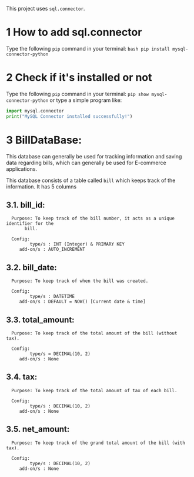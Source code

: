 This project uses `sql.connector`.

# 1 How to add sql.connector

Type the following `pip` command in your terminal:
	```bash
 	pip install mysql-connector-python```

# 2 Check if it's installed or not

Type the following `pip` command in your terminal:
	```pip show mysql-connector-python```
or type a simple program like:
```python
import mysql.connector 
print("MySQL Connector installed successfully!")
```

# 3 BillDataBase:

This database can generally be used for tracking information and saving data regarding bills,
which can generally be used for E-commerce applications.

This database consists of a table called `bill` which keeps track of the information.
It has 5 columns

## 3.1. bill_id:
      Purpose: To keep track of the bill number, it acts as a unique identifier for the
	       bill.

      Config:
             type/s : INT (Integer) & PRIMARY KEY
	     add-on/s : AUTO_INCREMENT

## 3.2. bill_date:
      Purpose: To keep track of when the bill was created.

      Config:
             type/s : DATETIME
	     add-on/s : DEFAULT = NOW() [Current date & time]

## 3.3. total_amount:
      Purpose: To keep track of the total amount of the bill (without tax).

      Config:
             type/s = DECIMAL(10, 2)
	     add-on/s : None

## 3.4. tax:
      Purpose: To keep track of the total amount of tax of each bill.

      Config:
             type/s : DECIMAL(10, 2)
	     add-on/s : None

## 3.5. net_amount:
      Purpose: To keep track of the grand total amount of the bill (with tax).

      Config:
             type/s : DECIMAL(10, 2)
	     add-on/s : None
